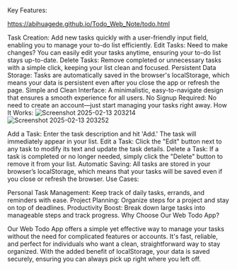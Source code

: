 Key Features:

https://abihuagede.github.io/Todo_Web_Note/todo.html


Task Creation: Add new tasks quickly with a user-friendly input field, enabling you to manage your to-do list efficiently.
Edit Tasks: Need to make changes? You can easily edit your tasks anytime, ensuring your to-do list stays up-to-date.
Delete Tasks: Remove completed or unnecessary tasks with a simple click, keeping your list clean and focused.
Persistent Data Storage: Tasks are automatically saved in the browser's localStorage, which means your data is persistent even after you close the app or refresh the page.
Simple and Clean Interface: A minimalistic, easy-to-navigate design that ensures a smooth experience for all users.
No Signup Required: No need to create an account—just start managing your tasks right away.
How It Works:
![Screenshot 2025-02-13 203214](https://github.com/user-attachments/assets/f32adf6b-dce2-4a4f-abe0-585b90156430)
![Screenshot 2025-02-13 203252](https://github.com/user-attachments/assets/c99b3b50-a9f7-4a4c-9dee-9ff0be8a3ab4)

Add a Task: Enter the task description and hit 'Add.' The task will immediately appear in your list.
Edit a Task: Click the "Edit" button next to any task to modify its text and update the task details.
Delete a Task: If a task is completed or no longer needed, simply click the "Delete" button to remove it from your list.
Automatic Saving: All tasks are stored in your browser’s localStorage, which means that your tasks will be saved even if you close or refresh the browser.
Use Cases:

Personal Task Management: Keep track of daily tasks, errands, and reminders with ease.
Project Planning: Organize steps for a project and stay on top of deadlines.
Productivity Boost: Break down large tasks into manageable steps and track progress.
Why Choose Our Web Todo App?

Our Web Todo App offers a simple yet effective way to manage your tasks without the need for complicated features or accounts. It's fast, reliable, and perfect for individuals who want a clean, straightforward way to stay organized. With the added benefit of localStorage, your data is saved securely, ensuring you can always pick up right where you left off.
